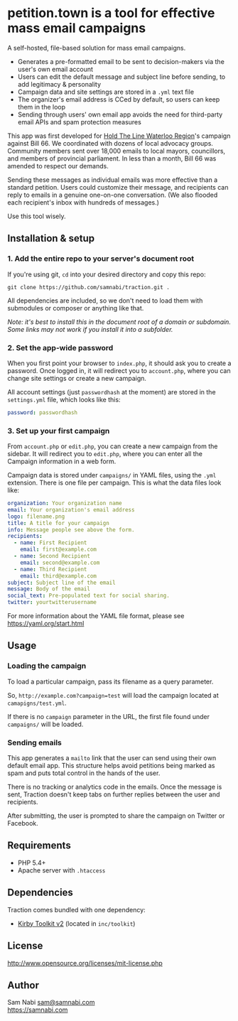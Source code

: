 # petition.town is a tool for effective mass email campaigns

A self-hosted, file-based solution for mass email campaigns.

- Generates a pre-formatted email to be sent to decision-makers via the user's own email account
- Users can edit the default message and subject line before sending, to add legitimacy & personality
- Campaign data and site settings are stored in a `.yml` text file
- The organizer's email address is CCed by default, so users can keep them in the loop
- Sending through users' own email app avoids the need for third-party email APIs and spam protection measures

This app was first developed for [Hold The Line Waterloo Region](https://holdthelinewr.org)'s campaign against Bill 66. We coordinated with dozens of local advocacy groups. Community members sent over 18,000 emails to local mayors, councillors, and members of provincial parliament. In less than a month, Bill 66 was amended to respect our demands.

Sending these messages as individual emails was more effective than a standard petition. Users could customize their message, and recipients can reply to emails in a genuine one-on-one conversation. (We also flooded each recipient's inbox with hundreds of messages.)

Use this tool wisely.

## Installation & setup

### 1. Add the entire repo to your server's document root

If you're using git, `cd` into your desired directory and copy this repo:

````
git clone https://github.com/samnabi/traction.git .
````

All dependencies are included, so we don't need to load them with submodules or composer or anything like that.

*Note: it's best to install this in the document root of a domain or subdomain. Some links may not work if you install it into a subfolder.*

### 2. Set the app-wide password

When you first point your browser to `index.php`, it should ask you to create a password. Once logged in, it will redirect you to `account.php`, where you can change site settings or create a new campaign.

All account settings (just `passwordhash` at the moment) are stored in the `settings.yml` file, which looks like this:

```yaml
password: passwordhash
```

### 3. Set up your first campaign

From `account.php` or `edit.php`, you can create a new campaign from the sidebar. It will redirect you to `edit.php`, where you can enter all the Campaign information in a web form.

Campaign data is stored under `campaigns/` in YAML files, using the `.yml` extension. There is one file per campaign. This is what the data files look like:

```yaml
organization: Your organization name
email: Your organization's email address
logo: filename.png
title: A title for your campaign
info: Message people see above the form.
recipients:
  - name: First Recipient
    email: first@example.com
  - name: Second Recipient
    email: second@example.com
  - name: Third Recipient
    email: third@example.com
subject: Subject line of the email
message: Body of the email
social_text: Pre-populated text for social sharing.
twitter: yourtwitterusername
```

For more information about the YAML file format, please see <https://yaml.org/start.html>

## Usage

### Loading the campaign

To load a particular campaign, pass its filename as a query parameter.

So, `http://example.com?campaign=test` will load the campaign located at `camapigns/test.yml`.

If there is no `campaign` parameter in the URL, the first file found under `campaigns/` will be loaded.

### Sending emails

This app generates a `mailto` link that the user can send using their own default email app. This structure helps avoid petitions being marked as spam and puts total control in the hands of the user.

There is no tracking or analytics code in the emails. Once the message is sent, Traction doesn't keep tabs on further replies between the user and recipients.

After submitting, the user is prompted to share the campaign on Twitter or Facebook.


## Requirements

- PHP 5.4+
- Apache server with `.htaccess`


## Dependencies

Traction comes bundled with one dependency:

- [Kirby Toolkit v2](https://github.com/getkirby-v2/toolkit) (located in `inc/toolkit`)


## License 

<http://www.opensource.org/licenses/mit-license.php>


## Author

Sam Nabi
<sam@samnabi.com>  
<https://samnabi.com>  
